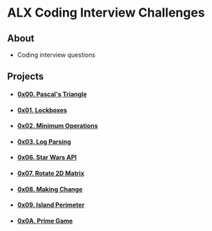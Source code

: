 # ALX Coding Interview Challenges

## About
- Coding interview questions

## Projects
- #### [0x00. Pascal's Triangle](0x00-pascal_triangle)
- #### [0x01. Lockboxes](0x01-lockboxes)
- #### [0x02. Minimum Operations](0x02-minimum_operations)
- #### [0x03. Log Parsing](0x03-log_parsing)
- #### [0x06. Star Wars API](0x06-starwars_api)
- #### [0x07. Rotate 2D Matrix](0x07-rotate_2d_matrix)
- #### [0x08. Making Change](0x08-making_change)
- #### [0x09. Island Perimeter](0x09-island_perimeter)
- #### [0x0A. Prime Game](0x0A-primegame)
